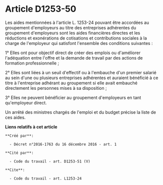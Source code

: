# Article D1253-50

Les aides mentionnées à l'article L. 1253-24 pouvant être accordées au groupement d'employeurs au titre des entreprises
adhérentes du groupement d'employeurs sont les aides financières directes et les réductions et exonérations de cotisations et
contributions sociales à la charge de l'employeur qui satisfont l'ensemble des conditions suivantes : 

1° Elles ont pour objectif direct de créer des emplois ou d'améliorer l'adéquation entre l'offre et la demande de travail par
des actions de formation professionnelle ; 

2° Elles sont liées à un seuil d'effectif ou à l'embauche d'un premier salarié au sein d'une ou plusieurs entreprises
adhérentes et auraient bénéficié à ce titre à l'entreprise adhérant au groupement si elle avait embauché directement les
personnes mises à sa disposition ; 

3° Elles ne peuvent bénéficier au groupement d'employeurs en tant qu'employeur direct. 

Un arrêté des ministres chargés de l'emploi et du budget précise la liste de ces aides.

**Liens relatifs à cet article**

	**Créé par**:

	  - Décret n°2016-1763 du 16 décembre 2016 - art. 1

	**Cité par**:

	  - Code du travail - art. D1253-51 (V)

	**Cite**:

	  - Code du travail - art. L1253-24
